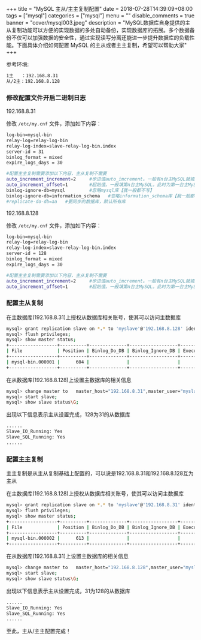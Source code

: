 +++
title = "MySQL 主从/主主复制配置"
date = 2018-07-28T14:39:09+08:00
tags = ["mysql"]
categories = ["mysql"]
menu = ""
disable_comments = true
banner = "cover/mysql003.jpeg"
description = "MySQL数据库自身提供的主从复制功能可以方便的实现数据的多处自动备份，实现数据库的拓展。多个数据备份不仅可以加强数据的安全性，通过实现读写分离还能进一步提升数据库的负载性能。下面具体介绍如何配置 MySQL 的主从或者主主复制，希望可以帮助大家"
+++

参考环境:

```bash
1主   ：192.168.8.31
从/2主：192.168.8.128
```

### 修改配置文件开启二进制日志
192.168.8.31

修改 `/etc/my.cnf` 文件，添加如下内容：

```bash
log-bin=mysql-bin
relay-log=relay-log-bin
relay-log-index=slave-relay-log-bin.index
server-id = 31
binlog_format = mixed
expire_logs_days = 30

#配置主主复制需要添加以下内容，主从复制不需要
auto_increment_increment=2     #步进值auto_imcrement。一般有n台主MySQL就填n
auto_increment_offset=1        #起始值。一般填第n台主MySQL。此时为第一台主MySQL
binlog-ignore-db=mysql         #忽略mysql库【我一般都不写】
binlog-ignore-db=information_schema   #忽略information_schema库【我一般都不写】
#replicate-do-db=aa   #要同步的数据库，默认所有库
```
192.168.8.128

修改 `/etc/my.cnf` 文件，添加如下内容：

```bash
log-bin=mysql-bin
relay-log=relay-log-bin
relay-log-index=slave-relay-log-bin.index
server-id = 128
binlog_format = mixed
expire_logs_days = 30

#配置主主复制需要添加以下内容，主从复制不需要
auto_increment_increment=2     #步进值auto_imcrement。一般有n台主MySQL就填n
auto_increment_offset=1        #起始值。一般填第n台主MySQL。此时为第一台主MySQL
```


### 配置主从复制

在主数据库(192.168.8.31)上授权从数据库相关账号，使其可以访问主数据库

```bash
mysql> grant replication slave on *.* to 'myslave'@'192.168.8.128' identified by 'Myslave@2017';
mysql> flush privileges;
mysql> show master status;
+------------------+----------+--------------+------------------+-------------------+
| File             | Position | Binlog_Do_DB | Binlog_Ignore_DB | Executed_Gtid_Set |
+------------------+----------+--------------+------------------+-------------------+
| mysql-bin.000001 |      604 |              |                  |                   |
+------------------+----------+--------------+------------------+-------------------+
```
在从数据库(192.168.8.128)上设置主数据库的相关信息

```bash
mysql> change master to   master_host="192.168.8.31",master_user="myslave",master_password="Myslave@2017",master_port=32016,master_log_ffile="mysql-bin.000001",master_log_pos=604;
mysql> start slave;
mysql> show slave status\G;
```
出现以下信息表示主从设置完成，128为31的从数据库

```bash
......
Slave_IO_Running: Yes
Slave_SQL_Running: Yes
......
```
### 配置主主复制
主主复制是从主从复制基础上配置的，可以说是192.168.8.31和192.168.8.128互为主从

在主数据库(192.168.8.128)上授权从数据库相关账号，使其可以访问主数据库

```bash
mysql> grant replication slave on *.* to 'myslave'@'192.168.8.31' identified by 'Myslave@2017';
mysql> flush privileges;
mysql> show master status;
+------------------+----------+--------------+------------------+-------------------+
| File             | Position | Binlog_Do_DB | Binlog_Ignore_DB | Executed_Gtid_Set |
+------------------+----------+--------------+------------------+-------------------+
| mysql-bin.000002 |      613 |              |                  |                   |
+------------------+----------+--------------+------------------+-------------------+
```
在从数据库(192.168.8.31)上设置主数据库的相关信息

```bash
mysql> change master to   master_host="192.168.8.128",master_user="myslave",master_password="Myslave@2017",master_port=32016,master_log_ffile="mysql-bin.000002",master_log_pos=613;
mysql> start slave;
mysql> show slave status\G;
```
出现以下信息表示主从设置完成，31为128的从数据库

```bash
......
Slave_IO_Running: Yes
Slave_SQL_Running: Yes
......
```
至此，主从/主主配置完成！